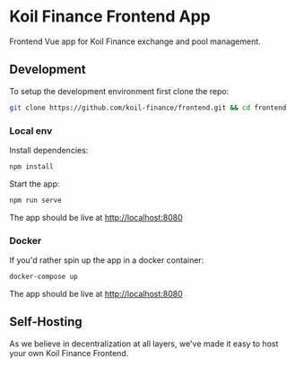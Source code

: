 # Koil Finance Frontend App
Frontend Vue app for Koil Finance exchange and pool management.

## Development
To setup the development environment first clone the repo:
```bash
git clone https://github.com/koil-finance/frontend.git && cd frontend
```

### Local env
Install dependencies:
```bash
npm install
```

Start the app:
```bash
npm run serve
```

The app should be live at [http://localhost:8080](http://localhost:8080)

### Docker
If you'd rather spin up the app in a docker container:

```bash
docker-compose up
```

The app should be live at [http://localhost:8080](http://localhost:8080)

## Self-Hosting

As we believe in decentralization at all layers, we've made it easy to host your own Koil Finance Frontend.